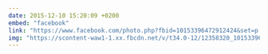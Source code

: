 ```yaml
---
date: 2015-12-10 15:20:09 +0200
embed: "facebook"
link: "https://www.facebook.com/photo.php?fbid=10153396472912424&set=p.10153396472912424&type=3"
img: "https://scontent-waw1-1.xx.fbcdn.net/v/t34.0-12/12358320_10153396499102424_436887109_n.jpg?oh=57b38dd3bd2ba34a83160e6f54d48eef&oe=58E616C0"
---
```

